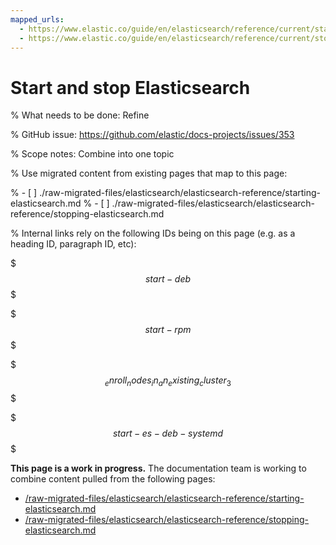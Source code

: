 ```yaml
---
mapped_urls:
  - https://www.elastic.co/guide/en/elasticsearch/reference/current/starting-elasticsearch.html
  - https://www.elastic.co/guide/en/elasticsearch/reference/current/stopping-elasticsearch.html
---
```


# Start and stop Elasticsearch

% What needs to be done: Refine

% GitHub issue: https://github.com/elastic/docs-projects/issues/353

% Scope notes: Combine into one topic

% Use migrated content from existing pages that map to this page:

% - [ ] ./raw-migrated-files/elasticsearch/elasticsearch-reference/starting-elasticsearch.md
% - [ ] ./raw-migrated-files/elasticsearch/elasticsearch-reference/stopping-elasticsearch.md

% Internal links rely on the following IDs being on this page (e.g. as a heading ID, paragraph ID, etc):

$$$start-deb$$$

$$$start-rpm$$$

$$$_enroll_nodes_in_an_existing_cluster_3$$$

$$$start-es-deb-systemd$$$

**This page is a work in progress.** The documentation team is working to combine content pulled from the following pages:

* [/raw-migrated-files/elasticsearch/elasticsearch-reference/starting-elasticsearch.md](/raw-migrated-files/elasticsearch/elasticsearch-reference/starting-elasticsearch.md)
* [/raw-migrated-files/elasticsearch/elasticsearch-reference/stopping-elasticsearch.md](/raw-migrated-files/elasticsearch/elasticsearch-reference/stopping-elasticsearch.md)